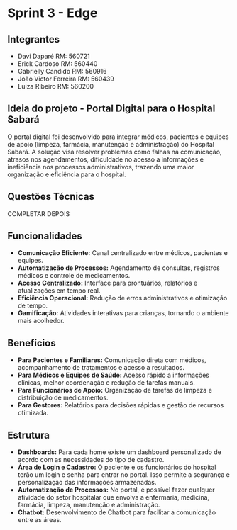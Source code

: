 # Sprint 3 - Edge

## Integrantes
- Davi Daparé RM: 560721
- Erick Cardoso RM: 560440
- Gabrielly Candido RM: 560916
- João Victor Ferreira RM: 560439
- Luiza Ribeiro RM: 560200

## Ideia do projeto - Portal Digital para o Hospital Sabará

O portal digital foi desenvolvido para integrar médicos, pacientes e equipes de apoio (limpeza, farmácia, manutenção e administração) do Hospital Sabará. A solução visa resolver problemas como falhas na comunicação, atrasos nos agendamentos, dificuldade no acesso a informações e ineficiência nos processos administrativos, trazendo uma maior organização e eficiência para o hospital.

## Questões Técnicas
COMPLETAR DEPOIS

## Funcionalidades
- **Comunicação Eficiente:** Canal centralizado entre médicos, pacientes e equipes.
- **Automatização de Processos:** Agendamento de consultas, registros médicos e controle de medicamentos.
- **Acesso Centralizado:** Interface para prontuários, relatórios e atualizações em tempo real.
- **Eficiência Operacional:** Redução de erros administrativos e otimização de tempo.
- **Gamificação:** Atividades interativas para crianças, tornando o ambiente mais acolhedor.

## Benefícios
- **Para Pacientes e Familiares:** Comunicação direta com médicos, acompanhamento de tratamentos e acesso a resultados.
- **Para Médicos e Equipes de Saúde:** Acesso rápido a informações clínicas, melhor coordenação e redução de tarefas manuais.
- **Para Funcionários de Apoio:** Organização de tarefas de limpeza e distribuição de medicamentos.
- **Para Gestores:** Relatórios para decisões rápidas e gestão de recursos otimizada.

## Estrutura
- **Dashboards:** Para cada home existe um dashboard personalizado de acordo com as necessidades do tipo de cadastro.
- **Área de Login e Cadastro:** O paciente e os funcionários do hospital terão um login e senha para entrar no portal. Isso permite a segurança e personalização das informações armazenadas.
- **Automatização de Processos:** No portal, é possível fazer qualquer atividade do setor hospitalar que envolva a enfermaria, medicina, farmácia, limpeza, manutenção e administração. 
- **Chatbot:** Desenvolvimento de Chatbot para facilitar a comunicação entre as áreas.
